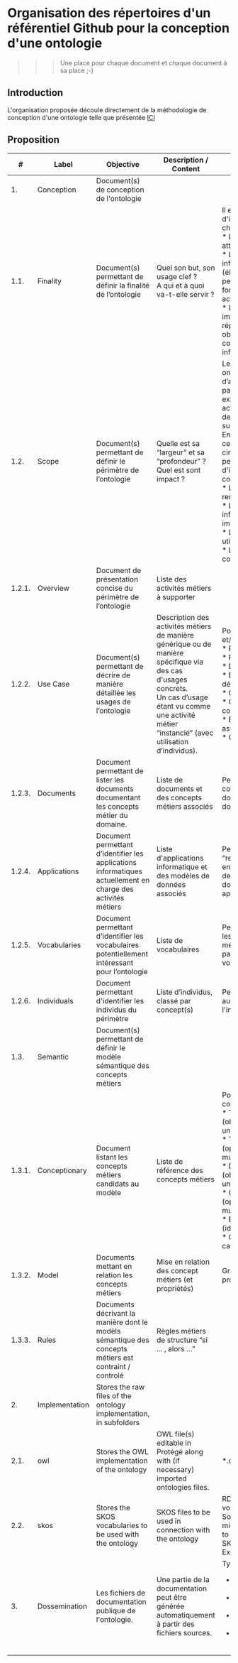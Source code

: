 # Organisation des répertoires d'un référentiel Github pour la conception d'une ontologie
>>> Une place pour chaque document et chaque document à sa place ;-)

Introduction
-
L'organisation proposée découle directement de la méthodologie de conception d'une ontologie telle que présentée <a href="https://docs.google.com/document/d/10uLIh04yptZ8NwRA6wBGdvEjfF96tPkB1S0ggKmjw8o">ICI</a>

Proposition
-
<table>
    <thead>
        <tr>
            <th>#</th>
            <th>Label</th>
            <th>Objective</th>
            <th>Description / Content</th>
            <th>Comment</th>
        </tr>
    </thead>
    <tbody>
        <tr>
            <td>1.</td>
            <td>Conception</td>
            <td>Document(s) de conception de l'ontologie</td>
            <td></td>
            <td></td>
        </tr>
        <tr>
            <td>1.1.</td>
            <td>Finality</td>
            <td>Document(s) permettant de définir la finalité de l’ontologie</td>
            <td>Quel son but, son usage clef ?</br>A qui et à quoi va-t-elle servir ?</td>
            <td>Il est pertinent d'identifier les  3  choses suivantes :
</br>* Les objectifs à atteindre
</br>* Les facteurs influençants (éléments perturbants le fonctionnement actuel)
</br>* Les initiatives imaginées pour répondre aux objectifs  tout en contrant les influences</td>
        </tr>
        <tr>
            <td>1.2.</td>
            <td>Scope</td>
            <td>Document(s) permettant de définir le périmètre de l’ontologie</td>
            <td>Quelle est sa “largeur” et sa “profondeur” ?</br>Quel est sont impact ?</td>
            <td>Le périmètre d’une ontologie se définit d’abord et avant tout par la liste exhaustive des activités métiers devant être supportées.</br>
Ensuite, dans certaines circonstances, il peut être utile d'identifier en complément :
</br>* Les documents à remplacer
</br>* Les applications informatiques impactées
</br>* Les vocabulaires utilisées
</br>* Les individus concernés</td>
        </tr>
         <tr>
            <td>1.2.1.</td>
            <td>Overview</td>
            <td>Document de présentation concise du périmètre de l’ontologie</td>
            <td>Liste des activités métiers à supporter</td>
            <td></td>
        </tr>
        <tr>
            <td>1.2.2.</td>
            <td>Use Case</td>
            <td>Document(s) permettant de décrire de manière détaillée les usages de l’ontologie</td>
            <td>Description des activités métiers de manière générique ou de manière spécifique via des cas d'usages concrets.</br>Un cas d’usage étant vu comme une activité métier “instancié” (avec utilisation d’individus).
</td>
            <td>Pour chaque activité et/ou cas d’usage : 
</br>* Rôle impliqué(s)
</br>* Finalité
</br>* Description
</br>* Evènement déclencheur
</br>* Concepts produits
</br>* Concepts consommés
</br>* Exigences associées
</br>* Commentaires
</td>
        </tr>
        <tr>
            <td>1.2.3.</td>
            <td>Documents</td>
            <td>Document permettant de lister les documents documentant les concepts métier du domaine.</td>
            <td>Liste de documents et des concepts métiers associés</td>
            <td>Permet d’extraire les concepts métiers dont “parle” les documents</td>
        </tr>
        <tr>
            <td>1.2.4.</td>
            <td>Applications</td>
            <td>Document permettant d’identifier les applications informatiques  actuellement en charge des activités métiers</td>
            <td>Liste d'applications informatique et des modèles de données associés</td>
            <td>Permet de faire du “reverse engineering” à partir des modèles de données de chaque application</td>
        </tr>
        <tr>
            <td>1.2.5.</td>
            <td>Vocabularies</td>
            <td>Document permettant d’identifier les vocabulaires potentiellement intéressant pour l’ontologie</td>
            <td>Liste de vocabulaires</td>
            <td>Permet d’identifier les concepts métiers dénommé par les termes du vocabulaire</td>
        <tr>
            <td>1.2.6.</td>
            <td>Individuals</td>
            <td>Document  permettant  d'identifier les individus du périmètre</td>
            <td>Liste d’individus, classé par concept(s)</td>
            <td>Permet de remonter au concept depuis l'individu identifié</td>
        </tr>
         <tr>
            <td>1.3.</td>
            <td>Semantic</td>
            <td>Document(s) permettant de définir le modèle sémantique des concepts métiers</td>
            <td></td>
            <td></td>
        </tr>
        <tr>
            <td>1.3.1.</td>
            <td>Conceptionary</td>
            <td>Document listant les concepts métiers candidats au modèle</td>
            <td>Liste de référence des concepts métiers</td>
            <td>Pour chaque concept : 
</br>* Terme préféré (obligatoire / unique)
</br>* Termes alternatifs (optionnel / multiple)
</br>* Description (obligatoire / unique)
</br>* Commentaire (optionnel / multiple)
</br>* Exemples (idéalement 3 à 5)
</br>* Classification (le cas échant)
</td>
        </tr>
        <tr>
            <td>1.3.2.</td>
            <td>Model</td>
            <td>Documents mettant en relation les concepts métiers</td>
            <td>Mise en relation des concept métiers (et propriétés)</td>
            <td>Graphes, Tables de propriétés, ...</td>
        </tr>
        <tr>
            <td>1.3.3.</td>
            <td>Rules</td>
            <td>Documents décrivant la manière dont le modèls sémantique des concepts métiers est contraint / controlé</td>
            <td>Règles métiers de structure “si ... , alors …”</td>
            <td></td>
        </tr>
        <tr>
            <td>2.</td>
            <td>Implementation</td>
            <td>Stores the raw files of the ontology implementation, in subfolders</td>
            <td></td>
            <td></td>
        </tr>
        <tr>
            <td>2.1.</td>
            <td>owl</td>
            <td>Stores the OWL implementation of the ontology</td>
            <td>OWL file(s) editable in Protégé along with (if necessary) imported ontologies files.</td>
            <td>*.owl file(s)</td>
        </tr>
        <tr>
            <td>2.2.</td>
            <td>skos</td>
            <td>Stores the SKOS vocabularies to be used with the ontology</td>
            <td>SKOS files to be used in connection with the ontology</td>
            <td>RDF files containing vocabularies. Source files that might have served to generate the SKOS files (typically Excel table)</td>
        </tr>
        <tr>
            <td>3.</td>
            <td>Dossemination</td>
            <td>Les fichiers de documentation publique de l'ontologie.</td>
            <td>Une partie de la documentation peut être générée automatiquement à partir des fichiers sources.</td>
            <td>Typiquement :

- Pages de documentation;
- Table de classes et de propriétés;
- Diagrammes de l'implémentation;
- Supports de formation;
</td>
        </tr>
    </tbody>
</table>

